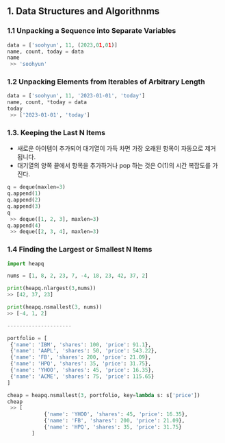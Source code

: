 ## 1. Data Structures and Algorithnms

### 1.1 Unpacking a Sequence into Separate Variables

```python
data = ['soohyun', 11, (2023,01,01)]
name, count, today = data
name
 >> 'soohyun'
```

### 1.2 Unpacking Elements from Iterables of Arbitrary Length

```python
data = ['soohyun', 11, '2023-01-01', 'today']
name, count, *today = data
today
 >> ['2023-01-01', 'today']
```

### 1.3. Keeping the Last N Items
- 새로운 아이템이 추가되어 대기열이 가득 차면 가장 오래된 항목이 자동으로 제거 됩니다.
- 대기열의 양쪽 끝에서 항목을 추가하거나 pop 하는 것은 O(1)의 시간 복잡도를 가진다.

```python
q = deque(maxlen=3)
q.append(1)
q.append(2)
q.append(3)
q
 >> deque([1, 2, 3], maxlen=3)
q.append(4)
 >> deque([2, 3, 4], maxlen=3)
```

### 1.4 Finding the Largest or Smallest N Items

```python
import heapq

nums = [1, 8, 2, 23, 7, -4, 18, 23, 42, 37, 2]

print(heapq.nlargest(3,nums))
>> [42, 37, 23]

print(heapq.nsmallest(3, nums))
>> [-4, 1, 2]

---------------------

portfolio = [
 {'name': 'IBM', 'shares': 100, 'price': 91.1},
 {'name': 'AAPL', 'shares': 50, 'price': 543.22},
 {'name': 'FB', 'shares': 200, 'price': 21.09},
 {'name': 'HPQ', 'shares': 35, 'price': 31.75},
 {'name': 'YHOO', 'shares': 45, 'price': 16.35},
 {'name': 'ACME', 'shares': 75, 'price': 115.65}
]

cheap = heapq.nsmallest(3, portfolio, key=lambda s: s['price'])
cheap
 >> [
			{'name': 'YHOO', 'shares': 45, 'price': 16.35}, 
			{'name': 'FB', 'shares': 200, 'price': 21.09},
			{'name': 'HPQ', 'shares': 35, 'price': 31.75}
		]
```
